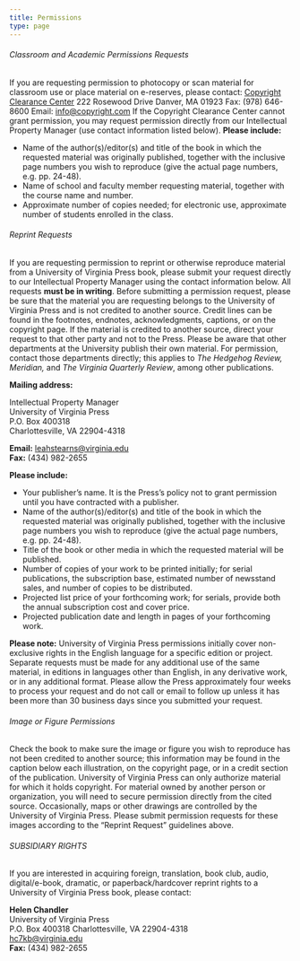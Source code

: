 ```yaml
---
title: Permissions
type: page
---
```

###### Classroom and Academic Permissions Requests

If you are requesting permission to photocopy or scan material for classroom use or place material on e-reserves, please contact: [Copyright Clearance Center](http://www.copyright.com/) 222 Rosewood Drive Danver, MA 01923 Fax: (978) 646-8600 Email: [info@copyright.com](mailto:info@copyright.com) If the Copyright Clearance Center cannot grant permission, you may request permission directly from our Intellectual Property Manager (use contact information listed below). **Please include:**

* Name of the author(s)/editor(s) and title of the book in which the requested material was originally published, together with the inclusive page numbers you wish to reproduce (give the actual page numbers, e.g. pp. 24-48).
* Name of school and faculty member requesting material, together with the course name and number.
* Approximate number of copies needed; for electronic use, approximate number of students enrolled in the class.

###### Reprint Requests

If you are requesting permission to reprint or otherwise reproduce material from a University of Virginia Press book, please submit your request directly to our Intellectual Property Manager using the contact information below. All requests **must be in writing**. Before submitting a permission request, please be sure that the material you are requesting belongs to the University of Virginia Press and is not credited to another source. Credit lines can be found in the footnotes, endnotes, acknowledgments, captions, or on the copyright page. If the material is credited to another source, direct your request to that other party and not to the Press. Please be aware that other departments at the University publish their own material. For permission, contact those departments directly; this applies to *The Hedgehog Review, Meridian,* and *The Virginia Quarterly Review*, among other publications.

**Mailing address:**

Intellectual Property Manager\
University of Virginia Press\
P.O. Box 400318\
Charlottesville, VA 22904-4318 

**Email:** [](mailto:hc7kb@virginia.edu)[](mailto:leahstearns@virginia.edu)[leahstearns@virginia.edu](mailto:leahstearns@virginia.edu)\
**Fax:** (434) 982-2655

**Please include:**

* Your publisher’s name. It is the Press’s policy not to grant permission until you have contracted with a publisher.
* Name of the author(s)/editor(s) and title of the book in which the requested material was originally published, together with the inclusive page numbers you wish to reproduce (give the actual page numbers, e.g. pp. 24-48).
* Title of the book or other media in which the requested material will be published.
* Number of copies of your work to be printed initially; for serial publications, the subscription base, estimated number of newsstand sales, and number of copies to be distributed.
* Projected list price of your forthcoming work; for serials, provide both the annual subscription cost and cover price.
* Projected publication date and length in pages of your forthcoming work.

**Please note:** University of Virginia Press permissions initially cover non-exclusive rights in the English language for a specific edition or project. Separate requests must be made for any additional use of the same material, in editions in languages other than English, in any derivative work, or in any additional format. Please allow the Press approximately four weeks to process your request and do not call or email to follow up unless it has been more than 30 business days since you submitted your request.

###### Image or Figure Permissions

Check the book to make sure the image or figure you wish to reproduce has not been credited to another source; this information may be found in the caption below each illustration, on the copyright page, or in a credit section of the publication. University of Virginia Press can only authorize material for which it holds copyright. For material owned by another person or organization, you will need to secure permission directly from the cited source. Occasionally, maps or other drawings are controlled by the University of Virginia Press. Please submit permission requests for these images according to the “Reprint Request” guidelines above.

###### SUBSIDIARY RIGHTS

If you are interested in acquiring foreign, translation, book club, audio, digital/e-book, dramatic, or paperback/hardcover reprint rights to a University of Virginia Press book, please contact:

**Helen Chandler**\
University of Virginia Press\
P.O. Box 400318 Charlottesville, VA 22904-4318\
[hc7kb@virginia.edu](mailto:hc7kb@virginia.edu)\
**Fax:** (434) 982-2655